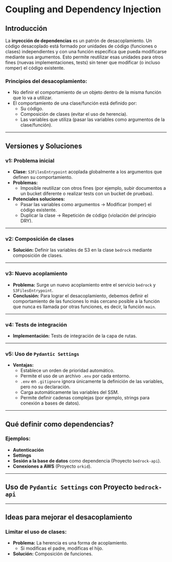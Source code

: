 # Coupling and Dependency Injection

## Introducción

La **inyección de dependencias** es un patrón de desacoplamiento. Un código desacoplado está formado por unidades de código (funciones o clases) independientes y con una función específica que pueda modificarse mediante sus argumentos. Esto permite reutilizar esas unidades para otros fines (nuevas implementaciones, tests) sin tener que modificar (o incluso romper) el código existente.

### Principios del desacoplamiento:
- No definir el comportamiento de un objeto dentro de la misma función que lo va a utilizar.
- El comportamiento de una clase/función está definido por:
  - Su código.
  - Composición de clases (evitar el uso de herencia).
  - Las variables que utiliza (pasar las variables como argumentos de la clase/función).

---

## Versiones y Soluciones

### v1: Problema inicial
- **Clase:** `S3FilesEntrypoint` acoplada globalmente a los argumentos que definen su comportamiento.
- **Problemas:**
  - Imposible reutilizar con otros fines (por ejemplo, subir documentos a un bucket diferente o realizar tests con un bucket de pruebas).
- **Potenciales soluciones:**
  - Pasar las variables como argumentos → Modificar (romper) el código existente.
  - Duplicar la clase → Repetición de código (violación del principio DRY).

---

### v2: Composición de clases
- **Solución:** Definir las variables de S3 en la clase `bedrock` mediante composición de clases.

---

### v3: Nuevo acoplamiento
- **Problema:** Surge un nuevo acoplamiento entre el servicio `bedrock` y `S3FilesEntrypoint`.
- **Conclusión:** Para lograr el desacoplamiento, debemos definir el comportamiento de las funciones lo más cercano posible a la función que nunca es llamada por otras funciones, es decir, la función `main`.

---

### v4: Tests de integración
- **Implementación:** Tests de integración de la capa de rutas.

---

### v5: Uso de `Pydantic Settings`
- **Ventajas:**
  - Establece un orden de prioridad automático.
  - Permite el uso de un archivo `.env` por cada entorno.
  - `.env` en `.gitignore` ignora únicamente la definición de las variables, pero no su declaración.
  - Carga automáticamente las variables del SSM.
  - Permite definir cadenas complejas (por ejemplo, strings para conexión a bases de datos).

---

## Qué definir como dependencias?

### Ejemplos:
- **Autenticación**
- **Settings**
- **Sesión a la base de datos** como dependencia (Proyecto `bedrock-api`).
- **Conexiones a AWS** (Proyecto `orkid`).

---

## Uso de `Pydantic Settings` con Proyecto `bedrock-api`

---

## Ideas para mejorar el desacoplamiento

### Limitar el uso de clases:
- **Problema:** La herencia es una forma de acoplamiento.
  - Si modificas el padre, modificas el hijo.
- **Solución:** Composición de funciones.
